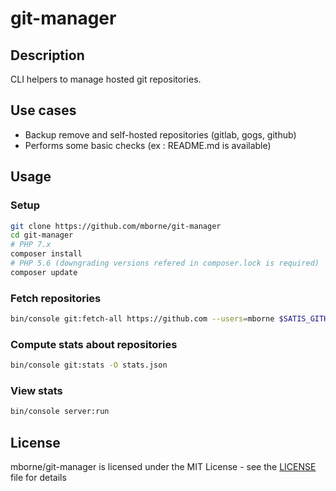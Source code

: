 # git-manager

## Description

CLI helpers to manage hosted git repositories.

## Use cases

* Backup remove and self-hosted repositories (gitlab, gogs, github)
* Performs some basic checks (ex : README.md is available)

## Usage

### Setup

```bash
git clone https://github.com/mborne/git-manager
cd git-manager
# PHP 7.x
composer install
# PHP 5.6 (downgrading versions refered in composer.lock is required)
composer update
```

### Fetch repositories

```bash
bin/console git:fetch-all https://github.com --users=mborne $SATIS_GITHUB_TOKEN
```

### Compute stats about repositories

```bash
bin/console git:stats -O stats.json
```

### View stats

```bash
bin/console server:run
```

## License

mborne/git-manager is licensed under the MIT License - see the [LICENSE](LICENSE) file for details
